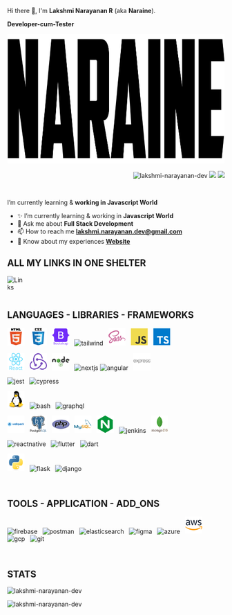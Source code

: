 <!-- Name -->
Hi there 👋, I'm **Lakshmi Narayanan R** (aka **Naraine**).

<!-- Designation -->
**Developer-cum-Tester**

<!-- Image -->
<img src="https://raw.githubusercontent.com/lakshmi-narayanan-dev/lakshmi-narayanan-dev/refs/heads/main/logo.png" alt="lakshmi-narayanan-dev" height="300px" /> 
 
<p align="right"> 
<img src="https://komarev.com/ghpvc/?username=lakshmi-narayanan-dev&label=Profile%20views&color=blue&style=flat" alt="lakshmi-narayanan-dev" /> 
<img src="https://badges.pufler.dev/repos/lakshmi-narayanan-dev"/>
 <img src="https://badges.pufler.dev/commits/yearly/lakshmi-narayanan-dev" />
</p>
 
<p>&nbsp; </p>

I’m currently learning & **working in Javascript World**

- ✨ I’m currently learning & working in **Javascript World**
- 💬 Ask me about **Full Stack Development**
- 📫 How to reach me **lakshmi.narayanan.dev@gmail.com**
- 📄 Know about my experiences **[Website](https://naraine.tech/)**

**ALL MY LINKS IN ONE SHELTER**
----------------------------------
<a href="https://allmylinks.com/naraine-dev">
  <img align="left" alt="Links" width="40px" src="https://theme.zdassets.com/theme_assets/9461344/62cbb9630ef218b3351056b869896df79db71fcb.png" />
</a>

<p>&nbsp; </p>
<p>&nbsp; </p>

**LANGUAGES - LIBRARIES - FRAMEWORKS**
-----------------------------------------
<img src="https://raw.githubusercontent.com/devicons/devicon/master/icons/html5/html5-original-wordmark.svg" alt="html5" width="40" height="40"/>  &nbsp; 
<img src="https://raw.githubusercontent.com/devicons/devicon/master/icons/css3/css3-original-wordmark.svg" alt="css3" width="40" height="40"/> &nbsp; 
<img src="https://raw.githubusercontent.com/devicons/devicon/master/icons/bootstrap/bootstrap-plain-wordmark.svg" alt="bootstrap" width="40" height="40"/> &nbsp; 
<img src="https://www.vectorlogo.zone/logos/tailwindcss/tailwindcss-icon.svg" alt="tailwind" width="40" height="40"/> &nbsp;
<img src="https://raw.githubusercontent.com/devicons/devicon/master/icons/sass/sass-original.svg" alt="sass" width="40" height="40"/> &nbsp;
<img src="https://raw.githubusercontent.com/devicons/devicon/master/icons/javascript/javascript-original.svg" alt="javascript" width="40" height="40"/> &nbsp;
<img src="https://raw.githubusercontent.com/devicons/devicon/master/icons/typescript/typescript-original.svg" alt="typescript" width="40" height="40"/> 

<img src="https://raw.githubusercontent.com/devicons/devicon/master/icons/react/react-original-wordmark.svg" alt="react" width="40" height="40"/> &nbsp; 
<img src="https://raw.githubusercontent.com/devicons/devicon/master/icons/redux/redux-original.svg" alt="redux" width="40" height="40"/> &nbsp; 
<img src="https://raw.githubusercontent.com/devicons/devicon/master/icons/nodejs/nodejs-original-wordmark.svg" alt="nodejs" width="40" height="40"/> &nbsp; 
<img src="https://cdn.worldvectorlogo.com/logos/nextjs-2.svg" alt="nextjs" width="40" height="40"/> 
<img src="https://angular.io/assets/images/logos/angular/angular.svg" alt="angular" width="40" height="40"/> &nbsp; 
<img src="https://raw.githubusercontent.com/devicons/devicon/master/icons/express/express-original-wordmark.svg" alt="express" width="40" height="40"/> &nbsp; 

<img src="https://www.vectorlogo.zone/logos/jestjsio/jestjsio-icon.svg" alt="jest" width="40" height="40"/> &nbsp;
<img src="https://raw.githubusercontent.com/simple-icons/simple-icons/6e46ec1fc23b60c8fd0d2f2ff46db82e16dbd75f/icons/cypress.svg" alt="cypress" width="40" height="40"/> &nbsp; 

<img src="https://raw.githubusercontent.com/devicons/devicon/master/icons/linux/linux-original.svg" alt="linux" width="40" height="40"/> &nbsp;
<img src="https://www.vectorlogo.zone/logos/gnu_bash/gnu_bash-icon.svg" alt="bash" width="40" height="40"/> &nbsp; 
<img src="https://www.vectorlogo.zone/logos/graphql/graphql-icon.svg" alt="graphql" width="40" height="40"/> &nbsp; 

<img src="https://raw.githubusercontent.com/devicons/devicon/d00d0969292a6569d45b06d3f350f463a0107b0d/icons/webpack/webpack-original-wordmark.svg" alt="webpack" width="40" height="40"/> &nbsp; 
<img src="https://raw.githubusercontent.com/devicons/devicon/master/icons/postgresql/postgresql-original-wordmark.svg" alt="postgresql" width="40" height="40"/> &nbsp; 
<img src="https://raw.githubusercontent.com/devicons/devicon/master/icons/php/php-original.svg" alt="php" width="40" height="40"/> &nbsp; 
<img src="https://raw.githubusercontent.com/devicons/devicon/master/icons/mysql/mysql-original-wordmark.svg" alt="mysql" width="40" height="40"/> &nbsp; 
<img src="https://raw.githubusercontent.com/devicons/devicon/master/icons/nginx/nginx-original.svg" alt="nginx" width="40" height="40"/> &nbsp; 
<img src="https://www.vectorlogo.zone/logos/jenkins/jenkins-icon.svg" alt="jenkins" width="40" height="40"/> &nbsp;    <img src="https://raw.githubusercontent.com/devicons/devicon/master/icons/mongodb/mongodb-original-wordmark.svg" alt="mongodb" width="40" height="40"/> &nbsp; 


<img src="https://reactnative.dev/img/header_logo.svg" alt="reactnative" width="40" height="40"/> &nbsp; 
<img src="https://www.vectorlogo.zone/logos/flutterio/flutterio-icon.svg" alt="flutter" width="40" height="40"/> &nbsp; 
<img src="https://www.vectorlogo.zone/logos/dartlang/dartlang-icon.svg" alt="dart" width="40" height="40"/> &nbsp; 





<img src="https://raw.githubusercontent.com/devicons/devicon/master/icons/python/python-original.svg" alt="python" width="40" height="40"/> &nbsp; 
<img src="https://www.vectorlogo.zone/logos/pocoo_flask/pocoo_flask-icon.svg" alt="flask" width="40" height="40"/> &nbsp; 
<img src="https://cdn.worldvectorlogo.com/logos/django.svg" alt="django" width="40" height="40"/> &nbsp; 


<p>&nbsp; </p>

**TOOLS - APPLICATION - ADD_ONS**
--------------------------
<img src="https://www.vectorlogo.zone/logos/firebase/firebase-icon.svg" alt="firebase" width="40" height="40"/> &nbsp;
<img src="https://www.vectorlogo.zone/logos/getpostman/getpostman-icon.svg" alt="postman" width="40" height="40"/> &nbsp; 
<img src="https://www.vectorlogo.zone/logos/elastic/elastic-icon.svg" alt="elasticsearch" width="40" height="40"/> &nbsp; 
<img src="https://www.vectorlogo.zone/logos/figma/figma-icon.svg" alt="figma" width="40" height="40"/> &nbsp; 
<img src="https://www.vectorlogo.zone/logos/microsoft_azure/microsoft_azure-icon.svg" alt="azure" width="40" height="40"/> &nbsp; 
<img src="https://raw.githubusercontent.com/devicons/devicon/master/icons/amazonwebservices/amazonwebservices-original-wordmark.svg" alt="aws" width="40" height="40"/> &nbsp; 
<img src="https://www.vectorlogo.zone/logos/google_cloud/google_cloud-icon.svg" alt="gcp" width="40" height="40"/> &nbsp; 
<img src="https://www.vectorlogo.zone/logos/git-scm/git-scm-icon.svg" alt="git" width="40" height="40"/> &nbsp; 







<p>&nbsp; </p>

**STATS**
----------
<p align="left"><img src="https://github-readme-stats.vercel.app/api/top-langs?username=lakshmi-narayanan-dev&show_icons=true&locale=en&layout=compact" alt="lakshmi-narayanan-dev" /></p>

[comment]: # (<!--<a href="https://git.io/streak-stats"><img src="https://streak-stats.demolab.com?user=lakshmi-narayanan-dev&theme=synthwave&border_radius=3.5" alt="GitHub Streak" /></a> -->)

<p align="left"><img src="https://github-readme-stats.vercel.app/api?username=lakshmi-narayanan-dev&show_icons=true&locale=en" alt="lakshmi-narayanan-dev" /></p>
